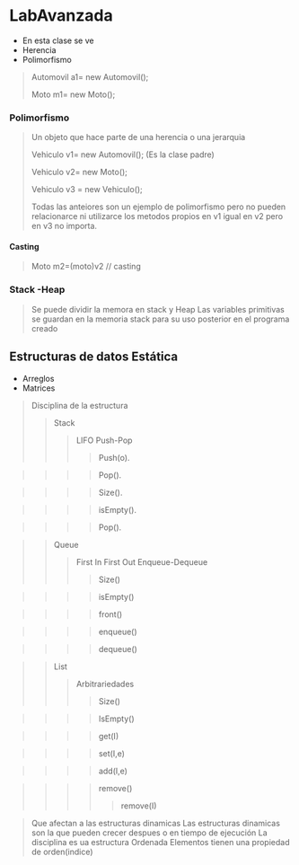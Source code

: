 # LabAvanzada
- En esta clase se ve 
- Herencia 
- Polimorfismo 
>Automovil a1= new Automovil();
>
>Moto m1= new Moto();
### Polimorfismo
>Un objeto que hace parte de una herencia o una jerarquia
>
>Vehiculo v1= new Automovil(); (Es la clase padre)
>
>Vehiculo v2= new Moto();
>
>Vehiculo v3 = new Vehiculo();
>
>Todas las anteiores son un ejemplo de polimorfismo pero no pueden relacionarce ni utilizarce los metodos propios en v1
>igual en v2 pero en v3 no importa.
#### Casting
>Moto m2=(moto)v2 // casting
### Stack -Heap
> Se puede dividir la memora en stack y Heap
>Las variables primitivas se guardan en la memoria stack para su uso posterior en el programa creado
>
## Estructuras de datos Estática
- Arreglos
- Matrices
>Disciplina de la estructura
>> Stack 
>>> LIFO
>>> Push-Pop
>>>> Push(o).

>>>> Pop().

>>>> Size().

>>>> isEmpty().

>>>> Pop().

>> Queue
>>>First In First Out
>>>Enqueue-Dequeue
>>>> Size()

>>>> isEmpty()

>>>> front()

>>>> enqueue()

>>>> dequeue()

>> List
>>>Arbitrariedades
>>>>Size()

>>>>IsEmpty()

>>>>get(I)

>>>>set(I,e)

>>>>add(I,e)

>>>>remove()
>>>>>remove(I)

>>>
>Que afectan a las estructuras dinamicas
>Las estructuras dinamicas son la que pueden crecer despues o en tiempo de ejecución
>La disciplina es ua estructura Ordenada 
>Elementos tienen una propiedad de orden(indice)
>
